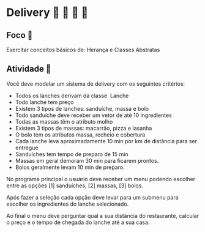 # Delivery :hamburger: :spaghetti: :pizza: :cake:

## Foco :dart:
Exercitar conceitos básicos de: Herança e Classes Abstratas

## Atividade :memo:
Você deve modelar um sistema de delivery com os seguintes critérios:
- Todos os lanches derivam da classe ​ Lanche
- Todo lanche tem preço
- Existem 3 tipos de lanches: sanduíche, massa e bolo
- Todo sanduíche deve receber um vetor de até 10 ingredientes
- Todas as massas têm o atributo molho
- Existem 3 tipos de massas: macarrão, pizza e lasanha
- O bolo tem os atributos massa, recheio e cobertura
- Cada lanche leva aproximadamente 10 min por km de distância para ser entregue
- Sanduíches tem tempo de preparo de 15 min
- Massas em geral demoram 30 min para ficarem prontos.
- Bolos geralmente levam 10 min de preparo.

No programa principal o usuário deve receber um menu podendo escolher entre as opções [1] sanduíches, [2] massas, [3] bolos.

Após fazer a seleção cada opção deve levar para um submenu para escolher os
ingredientes do lanche selecionado.

Ao final o menu deve perguntar qual a sua distância do restaurante, calcular o preço e
o tempo de chegada do lanche até a sua casa.

